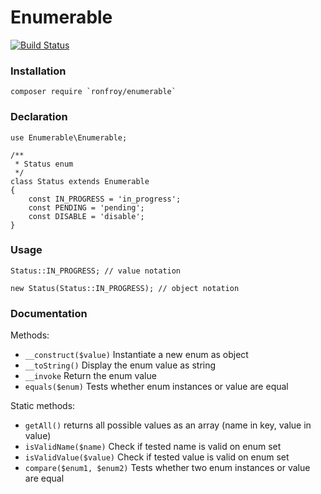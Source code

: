 Enumerable
===

[![Build Status](https://travis-ci.org/ronfroy/enumerable.svg?branch=master)](https://travis-ci.org/ronfroy/enumerable)

### Installation
```
composer require `ronfroy/enumerable`
```


### Declaration

```
use Enumerable\Enumerable;

/**
 * Status enum
 */
class Status extends Enumerable
{
    const IN_PROGRESS = 'in_progress';
    const PENDING = 'pending';
    const DISABLE = 'disable';
}

```

### Usage

```
Status::IN_PROGRESS; // value notation

new Status(Status::IN_PROGRESS); // object notation

```


### Documentation


Methods:

- `__construct($value)` Instantiate a new enum as object
- `__toString()` Display the enum value as string
- `__invoke` Return the enum value
- `equals($enum)` Tests whether enum instances or value are equal

Static methods:

- `getAll()` returns all possible values as an array (name in key, value in value)
- `isValidName($name)` Check if tested name is valid on enum set
- `isValidValue($value)` Check if tested value is valid on enum set
- `compare($enum1, $enum2)` Tests whether two enum instances or value are equal
